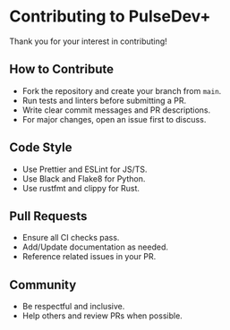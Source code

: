 # Contributing to PulseDev+

Thank you for your interest in contributing!

## How to Contribute
- Fork the repository and create your branch from `main`.
- Run tests and linters before submitting a PR.
- Write clear commit messages and PR descriptions.
- For major changes, open an issue first to discuss.

## Code Style
- Use Prettier and ESLint for JS/TS.
- Use Black and Flake8 for Python.
- Use rustfmt and clippy for Rust.

## Pull Requests
- Ensure all CI checks pass.
- Add/Update documentation as needed.
- Reference related issues in your PR.

## Community
- Be respectful and inclusive.
- Help others and review PRs when possible. 